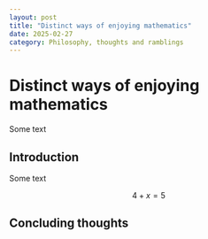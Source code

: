 ```yaml
---
layout: post
title: "Distinct ways of enjoying mathematics"
date: 2025-02-27
category: Philosophy, thoughts and ramblings
---
```


# Distinct ways of enjoying mathematics

Some text

## Introduction

Some text

$$4+x=5$$


## Concluding thoughts
